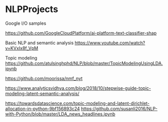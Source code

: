 # NLPProjects

Google I/O samples

https://github.com/GoogleCloudPlatform/ai-platform-text-classifier-shap

Basic NLP and semantic analysis
https://www.youtube.com/watch?v=KVxIx8f_VpM

Topic modeling
https://github.com/atulsinghphd/NLP/blob/master/TopicModelingUsingLDA.ipynb

https://github.com/moorissa/nmf_nyt

https://www.analyticsvidhya.com/blog/2018/10/stepwise-guide-topic-modeling-latent-semantic-analysis/

https://towardsdatascience.com/topic-modeling-and-latent-dirichlet-allocation-in-python-9bf156893c24
https://github.com/susanli2016/NLP-with-Python/blob/master/LDA_news_headlines.ipynb
